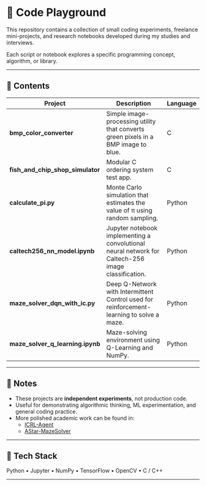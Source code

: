 # 🧩 Code Playground

This repository contains a collection of small coding experiments, freelance mini-projects, and research notebooks developed during my studies and interviews.

Each script or notebook explores a specific programming concept, algorithm, or library.

---

## 📂 Contents

| Project | Description | Language |
|----------|--------------|-----------|
| **bmp_color_converter** | Simple image-processing utility that converts green pixels in a BMP image to blue. | C |
| **fish_and_chip_shop_simulator** | Modular C ordering system test app. | C |
| **calculate_pi.py** | Monte Carlo simulation that estimates the value of π using random sampling. | Python |
| **caltech256_nn_model.ipynb** | Jupyter notebook implementing a convolutional neural network for Caltech-256 image classification. | Python |
| **maze_solver_dqn_with_ic.py** | Deep Q-Network with Intermittent Control used for reinforcement-learning to solve a maze. | Python |
| **maze_solver_q_learning.ipynb** | Maze-solving environment using Q-Learning and NumPy. | Python |

---

## 🧠 Notes
- These projects are **independent experiments**, not production code.  
- Useful for demonstrating algorithmic thinking, ML experimentation, and general coding practice.  
- More polished academic work can be found in:  
  - [ICRL-Agent](https://github.com/atomic01/ICRL-Agent)  
  - [AStar-MazeSolver](https://github.com/atomic01/AStar-MazeSolver)

---

## 🧰 Tech Stack
Python • Jupyter • NumPy • TensorFlow • OpenCV • C / C++

---
